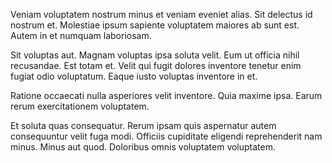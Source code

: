 Veniam voluptatem nostrum minus et veniam eveniet alias. Sit delectus id nostrum et. Molestiae ipsum sapiente voluptatem maiores ab sunt est. Autem in et numquam laboriosam.
 Sit voluptas aut. Magnam voluptas ipsa soluta velit. Eum ut officia nihil recusandae. Est totam et. Velit qui fugit dolores inventore tenetur enim fugiat odio voluptatum. Eaque iusto voluptas inventore in et.
 Ratione occaecati nulla asperiores velit inventore. Quia maxime ipsa. Earum rerum exercitationem voluptatem.
 Et soluta quas consequatur. Rerum ipsam quis aspernatur autem consequuntur velit fuga modi. Officiis cupiditate eligendi reprehenderit nam minus. Minus aut quod. Doloribus omnis voluptatem voluptatem.